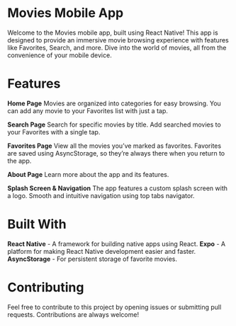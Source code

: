  # Movies Mobile App
Welcome to the Movies mobile app, built using React Native! This app is designed to provide an immersive movie browsing experience with features like Favorites, Search, and more. Dive into the world of movies, all from the convenience of your mobile device.

# Features

**Home Page**
Movies are organized into categories for easy browsing.
You can add any movie to your Favorites list with just a tap.

**Search Page**
Search for specific movies by title.
Add searched movies to your Favorites with a single tap.

**Favorites Page**
View all the movies you’ve marked as favorites.
Favorites are saved using AsyncStorage, so they’re always there when you return to the app.

**About Page**
Learn more about the app and its features.

**Splash Screen & Navigation**
The app features a custom splash screen with a logo.
Smooth and intuitive navigation using top tabs navigator.

# Built With
**React Native** - A framework for building native apps using React.
**Expo** - A platform for making React Native development easier and faster.
**AsyncStorage** - For persistent storage of favorite movies.

# Contributing
Feel free to contribute to this project by opening issues or submitting pull requests. Contributions are always welcome!
